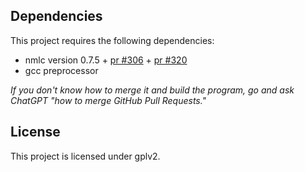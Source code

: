 ## Dependencies

This project requires the following dependencies:

- nmlc version 0.7.5 + [pr #306](https://www.github.com/openttd/nml/pull/306) + [pr #320](https://www.github.com/openttd/nml/pull/320)
- gcc preprocessor

*If you don't know how to merge it and build the program, go and ask ChatGPT "how to merge GitHub Pull Requests."*

## License

This project is licensed under gplv2.